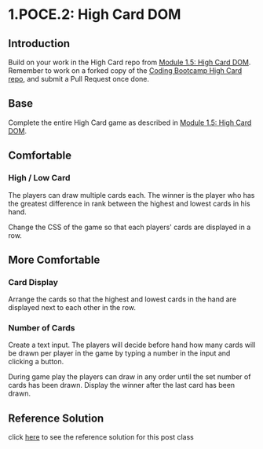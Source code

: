 # 1.POCE.2: High Card DOM

## Introduction

Build on your work in the High Card repo from [Module 1.5: High Card DOM](../1.3-high-card-dom.md). Remember to work on a forked copy of the [Coding Bootcamp High Card repo](https://github.com/rocketacademy/high-card-bootcamp), and submit a Pull Request once done.

## Base

Complete the entire High Card game as described in [Module 1.5: High Card DOM](../1.3-high-card-dom.md).

## Comfortable

### High / Low Card

The players can draw multiple cards each. The winner is the player who has the greatest difference in rank between the highest and lowest cards in his hand.

Change the CSS of the game so that each players' cards are displayed in a row.

## More Comfortable

### Card Display

Arrange the cards so that the highest and lowest cards in the hand are displayed next to each other in the row.

### Number of Cards

Create a text input. The players will decide before hand how many cards will be drawn per player in the game by typing a number in the input and clicking a button.

During game play the players can draw in any order until the set number of cards has been drawn. Display the winner after the last card has been drawn.

## Reference Solution

click [here](https://github.com/rocketacademy/highcard-dom-solution) to see the reference solution for this post class

